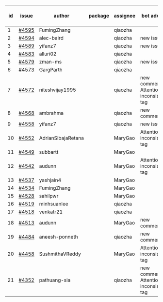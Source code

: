 | id | issue | author | package | assignee | bot advice | created date of issue | target release date | date from target |
| ------ | ------ | ------ | ------ | ------ | ------ | ------ | ------ | :-----: |
| 1 | [#4595](https://github.com/Azure/sdk-release-request/issues/4595) | FumingZhang |  | qiaozha |  | 09-29 |  | 0 |
| 2 | [#4594](https://github.com/Azure/sdk-release-request/issues/4594) | alec-baird |  | qiaozha | new issue. | 09-28 | 10-27 |  |
| 3 | [#4589](https://github.com/Azure/sdk-release-request/issues/4589) | yifanz7 |  | qiaozha | new issue. | 09-28 | 10-27 |  |
| 4 | [#4583](https://github.com/Azure/sdk-release-request/issues/4583) | alluri02 |  | qiaozha |  | 09-27 | 10-27 |  |
| 5 | [#4579](https://github.com/Azure/sdk-release-request/issues/4579) | zman-ms |  | qiaozha | new issue. | 09-26 | 10-27 |  |
| 6 | [#4573](https://github.com/Azure/sdk-release-request/issues/4573) | GargParth |  | qiaozha |  | 09-26 | 10-27 |  |
| 7 | [#4572](https://github.com/Azure/sdk-release-request/issues/4572) | niteshvijay1995 |  | qiaozha | new comment. Attention to inconsistent tag | 09-26 | 10-27 |  |
| 8 | [#4568](https://github.com/Azure/sdk-release-request/issues/4568) | ambrahma |  | qiaozha | new comment. | 09-25 | 10-27 |  |
| 9 | [#4558](https://github.com/Azure/sdk-release-request/issues/4558) | yifanz7 |  | qiaozha | new issue. | 09-25 | 10-27 |  |
| 10 | [#4552](https://github.com/Azure/sdk-release-request/issues/4552) | AdrianSibajaRetana |  | MaryGao | Attention to inconsistent tag | 09-22 | 10-27 |  |
| 11 | [#4549](https://github.com/Azure/sdk-release-request/issues/4549) | subbartt |  | MaryGao |  | 09-22 | 10-27 |  |
| 12 | [#4542](https://github.com/Azure/sdk-release-request/issues/4542) | audunn |  | MaryGao | Attention to inconsistent tag | 09-21 | 10-27 |  |
| 13 | [#4537](https://github.com/Azure/sdk-release-request/issues/4537) | yashjain4 |  | MaryGao |  | 09-21 | 10-27 |  |
| 14 | [#4534](https://github.com/Azure/sdk-release-request/issues/4534) | FumingZhang |  | MaryGao |  | 09-21 | 10-27 |  |
| 15 | [#4528](https://github.com/Azure/sdk-release-request/issues/4528) | sahilpwr |  | MaryGao |  | 09-20 | 10-27 |  |
| 16 | [#4519](https://github.com/Azure/sdk-release-request/issues/4519) | minhsuanlee |  | qiaozha |  | 09-13 | 10-27 |  |
| 17 | [#4518](https://github.com/Azure/sdk-release-request/issues/4518) | venkatr21 |  | qiaozha |  | 09-13 | 10-27 |  |
| 18 | [#4513](https://github.com/Azure/sdk-release-request/issues/4513) | audunn |  | MaryGao | new comment. | 09-08 | 10-27 |  |
| 19 | [#4484](https://github.com/Azure/sdk-release-request/issues/4484) | aneesh-ponneth |  | qiaozha | new comment. | 08-31 | 09-22 |  |
| 20 | [#4458](https://github.com/Azure/sdk-release-request/issues/4458) | SushmithaVReddy |  | MaryGao | Attention to inconsistent tag | 08-23 | 09-22 |  |
| 21 | [#4352](https://github.com/Azure/sdk-release-request/issues/4352) | pathuang-sia |  | qiaozha | new comment. Attention to inconsistent tag | 07-20 | 09-22 |  |
